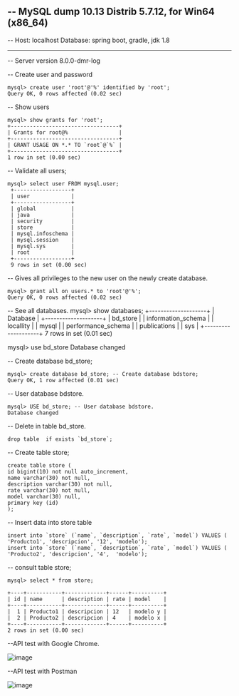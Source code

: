 
-- MySQL dump 10.13  Distrib 5.7.12, for Win64 (x86_64)
--
-- Host: localhost    Database: spring boot, gradle, jdk 1.8
-- ------------------------------------------------------
-- Server version	8.0.0-dmr-log

-- Create user and password
    
    mysql> create user 'root'@'%' identified by 'root';
    Query OK, 0 rows affected (0.02 sec)

-- Show users
    
    mysql> show grants for 'root';
    +----------------------------------+
    | Grants for root@%                |
    +----------------------------------+
    | GRANT USAGE ON *.* TO `root`@`%` |
    +----------------------------------+
    1 row in set (0.00 sec)

-- Validate all users; 
    
    mysql> select user FROM mysql.user;
     +------------------+
     | user             |
     +------------------+
     | global           |
     | java             |
     | security         |
     | store            |
     | mysql.infoschema |
     | mysql.session    |
     | mysql.sys        |
     | root             |
     +------------------+
     9 rows in set (0.00 sec)
    
-- Gives all privileges to the new user on the newly create database.    

    
    mysql> grant all on users.* to 'root'@'%';
    Query OK, 0 rows affected (0.02 sec)

-- See all databases.
    mysql> show databases;
+--------------------+
| Database           |
+--------------------+
| bd_store           |
| information_schema |
| locallity          |
| mysql              |
| performance_schema |
| publications       |
| sys                |
+--------------------+
7 rows in set (0.01 sec)


mysql> use bd_store
Database changed
    
-- Create database bd_store;
    
    mysql> create database bd_store; -- Create database bdstore;
    Query OK, 1 row affected (0.01 sec)
    
-- User database bdstore.      
    
    mysql> USE bd_store; -- User database bdstore.
    Database changed
    


-- Delete in table bd_store.

    drop table  if exists `bd_store`; 

-- Create table store;    
    
    create table store (   
    id bigint(10) not null auto_increment,
    name varchar(30) not null,
    description varchar(30) not null,
    rate varchar(30) not null,
    model varchar(30) null,
    primary key (id)
    );
    
-- Insert data into store table

    insert into `store` (`name`, `description`, `rate`, `model`) VALUES ( 'Producto1', 'descripcion', '12', 'modelo');
    insert into `store` (`name`, `description`, `rate`, `model`) VALUES ( 'Producto2', 'descripcion', '4',  'modelo');
    

-- consult table store;
   
    mysql> select * from store;
   
    +----+-----------+-------------+------+----------+
    | id | name      | description | rate | model    |
    +----+-----------+-------------+------+----------+
    |  1 | Producto1 | descripcion | 12   | modelo y |
    |  2 | Producto2 | descripcion | 4    | modelo x |
    +----+-----------+-------------+------+----------+
    2 rows in set (0.00 sec)

--API test with Google Chrome.   
    
![image](https://user-images.githubusercontent.com/84020431/127106515-59aa897f-c55d-4d5a-8af9-a463e59de5f5.png)

--API test with Postman

![image](https://user-images.githubusercontent.com/84020431/127107092-c4c2b0cf-995f-4116-a5d9-4256d06de469.png)


    
    
    
